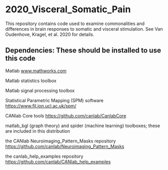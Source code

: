 2020_Visceral_Somatic_Pain
==========

This repository contains code used to examine commonalities and differences in brain responses to somatic and visceral stimulation. 
See Van Oudenhove, Kragel, et al. 2020 for details. 


Dependencies: These should be installed to use this code
------------------------------------------------------------
Matlab www.mathworks.com

Matlab statistics toolbox

Matlab signal processing toolbox

Statistical Parametric Mapping (SPM) software https://www.fil.ion.ucl.ac.uk/spm/

CANlab Core tools https://github.com/canlab/CanlabCore

<recommended> matlab_bgl (graph theory) and spider (machine learning) toolboxes; these are included in this distribution
  
<recommended> the CANlab Neuroimaging_Pattern_Masks repository https://github.com/canlab/Neuroimaging_Pattern_Masks
  
<recommended> the canlab_help_examples repository  https://github.com/canlab/CANlab_help_examples
  
  
